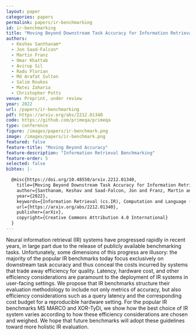 ```yaml
---
layout: paper
categories: papers
permalink: papers/ir-benchmarking
id: ir-benchmarking
title: "Moving Beyond Downstream Task Accuracy for Information Retrieval Benchmarking"
authors: 
  - Keshav Santhanam*
  - Jon Saad-Falcon*
  - Martin Franz
  - Omar Khattab
  - Avirup Sil
  - Radu Florian
  - Md Arafat Sulton
  - Salim Roukos
  - Matei Zaharia
  - Christopher Potts
venue: Preprint, under review
year: 2022
url: /papers/ir-benchmarking
pdf: https://arxiv.org/abs/2212.01340
code: https://github.com/primeqa/primeqa
type: conference
figure: /images/papers/ir-benchmark.png
image: /images/papers/ir-benchmark.png
featured: false
feature-title: "Moving Beyond Accuracy"
feature-description: "Information Retrieval Benchmarking"
feature-order: 5
selected: false
bibtex: |-

  @misc{https://doi.org/10.48550/arxiv.2212.01340,
    title={Moving Beyond Downstream Task Accuracy for Information Retrieval Benchmarking},
    author={Santhanam, Keshav and Saad-Falcon, Jon and Franz, Martin and Khattab, Omar and Sil, Avirup and Florian, Radu and Sultan, Md Arafat and Roukos, Salim and Zaharia, Matei and Potts, Christopher},
    year={2022},
    keywords={Information Retrieval (cs.IR), Computation and Language (cs.CL), FOS: Computer and information sciences, FOS: Computer and information    sciences},
    url={https://arxiv.org/abs/2212.01340},
    publisher={arXiv},
    copyright={Creative Commons Attribution 4.0 International}
  }
---
```


Neural information retrieval (IR) systems have progressed rapidly in recent years, in large part 
due to the release of publicly available benchmarking tasks. Unfortunately, some dimensions of this progress are illusory: 
the majority of the popular IR benchmarks today focus exclusively on downstream task accuracy and thus conceal the costs 
incurred by systems that trade away efficiency for quality. Latency, hardware cost, and other efficiency considerations are 
paramount to the deployment of IR systems in user-facing settings. We propose that IR benchmarks structure their evaluation 
methodology to include not only metrics of accuracy, but also efficiency considerations such as a query latency and the corresponding 
cost budget for a reproducible hardware setting. For the popular IR benchmarks MS MARCO and XOR-TyDi, we show how the best choice 
of IR system varies according to how these efficiency considerations are chosen and weighed. We hope that future benchmarks will 
adopt these guidelines toward more holistic IR evaluation.
